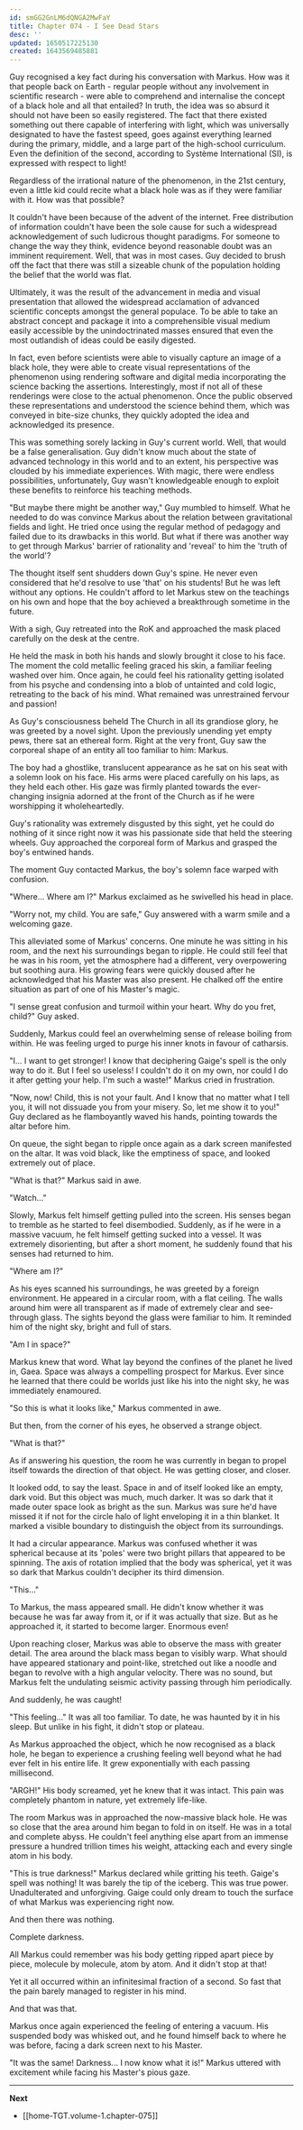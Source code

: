 ```yaml
---
id: smGG2GnLM6dQNGA2MwFaY
title: Chapter 074 - I See Dead Stars
desc: ''
updated: 1650517225130
created: 1643569485881
---
```


Guy recognised a key fact during his conversation with Markus. How was it that people back on Earth - regular people without any involvement in scientific research - were able to comprehend and internalise the concept of a black hole and all that entailed? In truth, the idea was so absurd it should not have been so easily registered. The fact that there existed something out there capable of interfering with light, which was universally designated to have the fastest speed, goes against everything learned during the primary, middle, and a large part of the high-school curriculum. Even the definition of the second, according to Système International (SI), is expressed with respect to light!

Regardless of the irrational nature of the phenomenon, in the 21st century, even a little kid could recite what a black hole was as if they were familiar with it. How was that possible?

It couldn't have been because of the advent of the internet. Free distribution of information couldn't have been the sole cause for such a widespread acknowledgement of such ludicrous thought paradigms. For someone to change the way they think, evidence beyond reasonable doubt was an imminent requirement. Well, that was in most cases. Guy decided to brush off the fact that there was still a sizeable chunk of the population holding the belief that the world was flat.

Ultimately, it was the result of the advancement in media and visual presentation that allowed the widespread acclamation of advanced scientific concepts amongst the general populace. To be able to take an abstract concept and package it into a comprehensible visual medium easily accessible by the unindoctrinated masses ensured that even the most outlandish of ideas could be easily digested.

In fact, even before scientists were able to visually capture an image of a black hole, they were able to create visual representations of the phenomenon using rendering software and digital media incorporating the science backing the assertions. Interestingly, most if not all of these renderings were close to the actual phenomenon. Once the public observed these representations and understood the science behind them, which was conveyed in bite-size chunks, they quickly adopted the idea and acknowledged its presence.

This was something sorely lacking in Guy's current world. Well, that would be a false generalisation. Guy didn't know much about the state of advanced technology in this world and to an extent, his perspective was clouded by his immediate experiences. With magic, there were endless possibilities, unfortunately, Guy wasn't knowledgeable enough to exploit these benefits to reinforce his teaching methods.

"But maybe there might be another way," Guy mumbled to himself. What he needed to do was convince Markus about the relation between gravitational fields and light. He tried once using the regular method of pedagogy and failed due to its drawbacks in this world. But what if there was another way to get through Markus' barrier of rationality and 'reveal' to him the 'truth of the world'?

The thought itself sent shudders down Guy's spine. He never even considered that he'd resolve to use 'that' on his students! But he was left without any options. He couldn't afford to let Markus stew on the teachings on his own and hope that the boy achieved a breakthrough sometime in the future.

With a sigh, Guy retreated into the RoK and approached the mask placed carefully on the desk at the centre.

He held the mask in both his hands and slowly brought it close to his face. The moment the cold metallic feeling graced his skin, a familiar feeling washed over him. Once again, he could feel his rationality getting isolated from his psyche and condensing into a blob of untainted and cold logic, retreating to the back of his mind. What remained was unrestrained fervour and passion!

As Guy's consciousness beheld The Church in all its grandiose glory, he was greeted by a novel sight. Upon the previously unending yet empty pews, there sat an ethereal form. Right at the very front, Guy saw the corporeal shape of an entity all too familiar to him: Markus.

The boy had a ghostlike, translucent appearance as he sat on his seat with a solemn look on his face. His arms were placed carefully on his laps, as they held each other. His gaze was firmly planted towards the ever-changing insignia adorned at the front of the Church as if he were worshipping it wholeheartedly.

Guy's rationality was extremely disgusted by this sight, yet he could do nothing of it since right now it was his passionate side that held the steering wheels. Guy approached the corporeal form of Markus and grasped the boy's entwined hands.

The moment Guy contacted Markus, the boy's solemn face warped with confusion.

"Where... Where am I?" Markus exclaimed as he swivelled his head in place.

"Worry not, my child. You are safe," Guy answered with a warm smile and a welcoming gaze. 

This alleviated some of Markus' concerns. One minute he was sitting in his room, and the next his surroundings began to ripple. He could still feel that he was in his room, yet the atmosphere had a different, very overpowering but soothing aura. His growing fears were quickly doused after he acknowledged that his Master was also present. He chalked off the entire situation as part of one of his Master's magic.

"I sense great confusion and turmoil within your heart. Why do you fret, child?" Guy asked.

Suddenly, Markus could feel an overwhelming sense of release boiling from within. He was feeling urged to purge his inner knots in favour of catharsis.

"I... I want to get stronger! I know that deciphering Gaige's spell is the only way to do it. But I feel so useless! I couldn't do it on my own, nor could I do it after getting your help. I'm such a waste!" Markus cried in frustration.

"Now, now! Child, this is not your fault. And I know that no matter what I tell you, it will not dissuade you from your misery. So, let me show it to you!" Guy declared as he flamboyantly waved his hands, pointing towards the altar before him.

On queue, the sight began to ripple once again as a dark screen manifested on the altar. It was void black, like the emptiness of space, and looked extremely out of place.

"What is that?" Markus said in awe.

"Watch..."

Slowly, Markus felt himself getting pulled into the screen. His senses began to tremble as he started to feel disembodied. Suddenly, as if he were in a massive vacuum, he felt himself getting sucked into a vessel. It was extremely disorienting, but after a short moment, he suddenly found that his senses had returned to him.

"Where am I?"

As his eyes scanned his surroundings, he was greeted by a foreign environment. He appeared in a circular room, with a flat ceiling. The walls around him were all transparent as if made of extremely clear and see-through glass. The sights beyond the glass were familiar to him. It reminded him of the night sky, bright and full of stars.

"Am I in space?"

Markus knew that word. What lay beyond the confines of the planet he lived in, Gaea. Space was always a compelling prospect for Markus. Ever since he learned that there could be worlds just like his into the night sky, he was immediately enamoured.

"So this is what it looks like," Markus commented in awe.

But then, from the corner of his eyes, he observed a strange object.

"What is that?"

As if answering his question, the room he was currently in began to propel itself towards the direction of that object. He was getting closer, and closer.

It looked odd, to say the least. Space in and of itself looked like an empty, dark void. But this object was much, much darker. It was so dark that it made outer space look as bright as the sun. Markus was sure he'd have missed it if not for the circle halo of light enveloping it in a thin blanket. It marked a visible boundary to distinguish the object from its surroundings.

It had a circular appearance. Markus was confused whether it was spherical because at its 'poles' were two bright pillars that appeared to be spinning. The axis of rotation implied that the body was spherical, yet it was so dark that Markus couldn't decipher its third dimension.

"This..."

To Markus, the mass appeared small. He didn't know whether it was because he was far away from it, or if it was actually that size. But as he approached it, it started to become larger. Enormous even!

Upon reaching closer, Markus was able to observe the mass with greater detail. The area around the black mass began to visibly warp. What should have appeared stationary and point-like, stretched out like a noodle and began to revolve with a high angular velocity. There was no sound, but Markus felt the undulating seismic activity passing through him periodically.

And suddenly, he was caught!

"This feeling..." It was all too familiar. To date, he was haunted by it in his sleep. But unlike in his fight, it didn't stop or plateau.

As Markus approached the object, which he now recognised as a black hole, he began to experience a crushing feeling well beyond what he had ever felt in his entire life. It grew exponentially with each passing millisecond.

"ARGH!" His body screamed, yet he knew that it was intact. This pain was completely phantom in nature, yet extremely life-like.

The room Markus was in approached the now-massive black hole. He was so close that the area around him began to fold in on itself. He was in a total and complete abyss. He couldn't feel anything else apart from an immense pressure a hundred trillion times his weight, attacking each and every single atom in his body.

"This is true darkness!" Markus declared while gritting his teeth. Gaige's spell was nothing! It was barely the tip of the iceberg. This was true power. Unadulterated and unforgiving. Gaige could only dream to touch the surface of what Markus was experiencing right now.

And then there was nothing.

Complete darkness.

All Markus could remember was his body getting ripped apart piece by piece, molecule by molecule, atom by atom. And it didn't stop at that!

Yet it all occurred within an infinitesimal fraction of a second. So fast that the pain barely managed to register in his mind.

And that was that.

Markus once again experienced the feeling of entering a vacuum. His suspended body was whisked out, and he found himself back to where he was before, facing a dark screen next to his Master.

"It was the same! Darkness... I now know what it is!" Markus uttered with excitement while facing his Master's pious gaze.

____

**Next**
* [[home-TGT.volume-1.chapter-075]]
